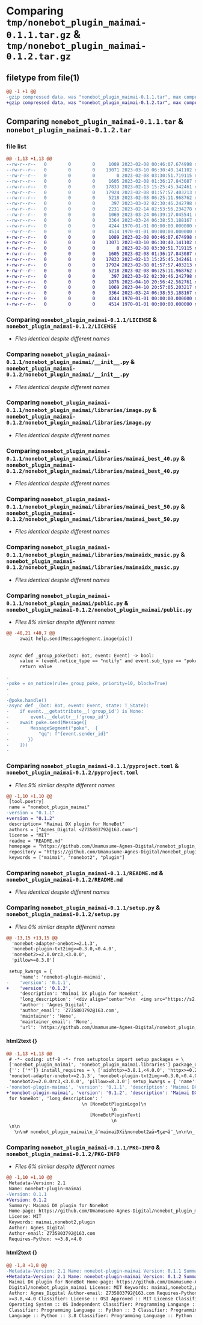 # Comparing `tmp/nonebot_plugin_maimai-0.1.1.tar.gz` & `tmp/nonebot_plugin_maimai-0.1.2.tar.gz`

## filetype from file(1)

```diff
@@ -1 +1 @@
-gzip compressed data, was "nonebot_plugin_maimai-0.1.1.tar", max compression
+gzip compressed data, was "nonebot_plugin_maimai-0.1.2.tar", max compression
```

## Comparing `nonebot_plugin_maimai-0.1.1.tar` & `nonebot_plugin_maimai-0.1.2.tar`

### file list

```diff
@@ -1,13 +1,13 @@
--rw-r--r--   0        0        0     1089 2023-02-08 00:46:07.674998 nonebot_plugin_maimai-0.1.1/LICENSE
--rw-r--r--   0        0        0    13071 2023-03-10 06:30:40.141102 nonebot_plugin_maimai-0.1.1/nonebot_plugin_maimai/__init__.py
--rw-r--r--   0        0        0        0 2023-02-08 03:30:51.719115 nonebot_plugin_maimai-0.1.1/nonebot_plugin_maimai/libraries/__init__.py
--rw-r--r--   0        0        0     1605 2023-02-08 01:36:17.843087 nonebot_plugin_maimai-0.1.1/nonebot_plugin_maimai/libraries/image.py
--rw-r--r--   0        0        0    17833 2023-02-13 15:25:45.342461 nonebot_plugin_maimai-0.1.1/nonebot_plugin_maimai/libraries/maimai_best_40.py
--rw-r--r--   0        0        0    17924 2023-02-08 01:57:57.403213 nonebot_plugin_maimai-0.1.1/nonebot_plugin_maimai/libraries/maimai_best_50.py
--rw-r--r--   0        0        0     5218 2023-02-08 06:25:11.968762 nonebot_plugin_maimai-0.1.1/nonebot_plugin_maimai/libraries/maimaidx_music.py
--rw-r--r--   0        0        0      397 2023-03-02 02:30:46.242798 nonebot_plugin_maimai-0.1.1/nonebot_plugin_maimai/libraries/tool.py
--rw-r--r--   0        0        0     2231 2023-02-14 02:53:56.234278 nonebot_plugin_maimai-0.1.1/nonebot_plugin_maimai/public.py
--rw-r--r--   0        0        0     1069 2023-03-24 06:39:17.045541 nonebot_plugin_maimai-0.1.1/pyproject.toml
--rw-r--r--   0        0        0     3364 2023-03-24 06:38:53.188167 nonebot_plugin_maimai-0.1.1/README.md
--rw-r--r--   0        0        0     4244 1970-01-01 00:00:00.000000 nonebot_plugin_maimai-0.1.1/setup.py
--rw-r--r--   0        0        0     4514 1970-01-01 00:00:00.000000 nonebot_plugin_maimai-0.1.1/PKG-INFO
+-rw-r--r--   0        0        0     1089 2023-02-08 00:46:07.674998 nonebot_plugin_maimai-0.1.2/LICENSE
+-rw-r--r--   0        0        0    13071 2023-03-10 06:30:40.141102 nonebot_plugin_maimai-0.1.2/nonebot_plugin_maimai/__init__.py
+-rw-r--r--   0        0        0        0 2023-02-08 03:30:51.719115 nonebot_plugin_maimai-0.1.2/nonebot_plugin_maimai/libraries/__init__.py
+-rw-r--r--   0        0        0     1605 2023-02-08 01:36:17.843087 nonebot_plugin_maimai-0.1.2/nonebot_plugin_maimai/libraries/image.py
+-rw-r--r--   0        0        0    17833 2023-02-13 15:25:45.342461 nonebot_plugin_maimai-0.1.2/nonebot_plugin_maimai/libraries/maimai_best_40.py
+-rw-r--r--   0        0        0    17924 2023-02-08 01:57:57.403213 nonebot_plugin_maimai-0.1.2/nonebot_plugin_maimai/libraries/maimai_best_50.py
+-rw-r--r--   0        0        0     5218 2023-02-08 06:25:11.968762 nonebot_plugin_maimai-0.1.2/nonebot_plugin_maimai/libraries/maimaidx_music.py
+-rw-r--r--   0        0        0      397 2023-03-02 02:30:46.242798 nonebot_plugin_maimai-0.1.2/nonebot_plugin_maimai/libraries/tool.py
+-rw-r--r--   0        0        0     1876 2023-04-10 20:56:42.562761 nonebot_plugin_maimai-0.1.2/nonebot_plugin_maimai/public.py
+-rw-r--r--   0        0        0     1069 2023-04-10 20:57:05.203217 nonebot_plugin_maimai-0.1.2/pyproject.toml
+-rw-r--r--   0        0        0     3364 2023-03-24 06:38:53.188167 nonebot_plugin_maimai-0.1.2/README.md
+-rw-r--r--   0        0        0     4244 1970-01-01 00:00:00.000000 nonebot_plugin_maimai-0.1.2/setup.py
+-rw-r--r--   0        0        0     4514 1970-01-01 00:00:00.000000 nonebot_plugin_maimai-0.1.2/PKG-INFO
```

### Comparing `nonebot_plugin_maimai-0.1.1/LICENSE` & `nonebot_plugin_maimai-0.1.2/LICENSE`

 * *Files identical despite different names*

### Comparing `nonebot_plugin_maimai-0.1.1/nonebot_plugin_maimai/__init__.py` & `nonebot_plugin_maimai-0.1.2/nonebot_plugin_maimai/__init__.py`

 * *Files identical despite different names*

### Comparing `nonebot_plugin_maimai-0.1.1/nonebot_plugin_maimai/libraries/image.py` & `nonebot_plugin_maimai-0.1.2/nonebot_plugin_maimai/libraries/image.py`

 * *Files identical despite different names*

### Comparing `nonebot_plugin_maimai-0.1.1/nonebot_plugin_maimai/libraries/maimai_best_40.py` & `nonebot_plugin_maimai-0.1.2/nonebot_plugin_maimai/libraries/maimai_best_40.py`

 * *Files identical despite different names*

### Comparing `nonebot_plugin_maimai-0.1.1/nonebot_plugin_maimai/libraries/maimai_best_50.py` & `nonebot_plugin_maimai-0.1.2/nonebot_plugin_maimai/libraries/maimai_best_50.py`

 * *Files identical despite different names*

### Comparing `nonebot_plugin_maimai-0.1.1/nonebot_plugin_maimai/libraries/maimaidx_music.py` & `nonebot_plugin_maimai-0.1.2/nonebot_plugin_maimai/libraries/maimaidx_music.py`

 * *Files identical despite different names*

### Comparing `nonebot_plugin_maimai-0.1.1/nonebot_plugin_maimai/public.py` & `nonebot_plugin_maimai-0.1.2/nonebot_plugin_maimai/public.py`

 * *Files 8% similar despite different names*

```diff
@@ -40,21 +40,7 @@
     await help.send(MessageSegment.image(pic))
 
 
 async def _group_poke(bot: Bot, event: Event) -> bool:
     value = (event.notice_type == "notify" and event.sub_type == "poke" and event.target_id == int(bot.self_id))
     return value
 
-
-poke = on_notice(rule=_group_poke, priority=10, block=True)
-
-
-@poke.handle()
-async def _(bot: Bot, event: Event, state: T_State):
-    if event.__getattribute__('group_id') is None:
-        event.__delattr__('group_id')
-    await poke.send(Message([
-        MessageSegment("poke",  {
-           "qq": f"{event.sender_id}"
-       })
-    ]))
-
```

### Comparing `nonebot_plugin_maimai-0.1.1/pyproject.toml` & `nonebot_plugin_maimai-0.1.2/pyproject.toml`

 * *Files 9% similar despite different names*

```diff
@@ -1,10 +1,10 @@
 [tool.poetry]
 name = "nonebot_plugin_maimai"
-version = "0.1.1"
+version = "0.1.2"
 description= "Maimai DX plugin for NoneBot"
 authors = ["Agnes_Digital <Z735803792@163.com>"]
 license = "MIT"
 readme = "README.md"
 homepage = "https://github.com/Umamusume-Agnes-Digital/nonebot_plugin_maimai"
 repository = "https://github.com/Umamusume-Agnes-Digital/nonebot_plugin_maimai"
 keywords = ["maimai", "nonebot2", "plugin"]
```

### Comparing `nonebot_plugin_maimai-0.1.1/README.md` & `nonebot_plugin_maimai-0.1.2/README.md`

 * *Files identical despite different names*

### Comparing `nonebot_plugin_maimai-0.1.1/setup.py` & `nonebot_plugin_maimai-0.1.2/setup.py`

 * *Files 0% similar despite different names*

```diff
@@ -13,15 +13,15 @@
  'nonebot-adapter-onebot>=2.1.3',
  'nonebot-plugin-txt2img>=0.3.0,<0.4.0',
  'nonebot2>=2.0.0rc3,<3.0.0',
  'pillow>=8.3.0']
 
 setup_kwargs = {
     'name': 'nonebot-plugin-maimai',
-    'version': '0.1.1',
+    'version': '0.1.2',
     'description': 'Maimai DX plugin for NoneBot',
     'long_description': '<div align="center">\n  <img src="https://s2.loli.net/2022/06/16/opBDE8Swad5rU3n.png" width="180" height="180" alt="NoneBotPluginLogo">\n  <br>\n  <p><img src="https://s2.loli.net/2022/06/16/xsVUGRrkbn1ljTD.png" width="240" alt="NoneBotPluginText"></p>\n</div>\n\n<div align="center">\n\n# nonebot_plugin_maimai\n_✨maimaiDX，nonebot2插件版本✨_\n\n<a href="https://github.com/Umamusume-Agnes-Digital/nonebot_plugin_maimai/stargazers">\n        <img alt="GitHub stars" src="https://img.shields.io/github/stars/Umamusume-Agnes-Digital/nonebot_plugin_maimai" alt="stars">\n</a>\n<a href="https://github.com/Umamusume-Agnes-Digital/nonebot_plugin_maimai/issues">\n        <img alt="GitHub issues" src="https://img.shields.io/github/issues/Umamusume-Agnes-Digital/nonebot_plugin_maimai" alt="issues">\n</a>\n<a href="https://jq.qq.com/?_wv=1027&k=l82tMuPG">\n        <img src="https://img.shields.io/badge/QQ%E7%BE%A4-424506063-orange?style=flat-square" alt="QQ Chat Group">\n</a>\n    <img src="https://img.shields.io/badge/python-3.7+-blue.svg" alt="python">\n    <img src="https://img.shields.io/badge/nonebot-2.0.0rc1+-red.svg" alt="NoneBot">\n</div>\n\n## 说明\n\n从[mai-bot](https://github.com/Diving-Fish/mai-bot)适配nonebot2插件，测试环境nonebot2.0.0rc1\n\n修改部分：\n - b40/b50可以艾特人查询\n - static文件可以放maimai插件文件夹中，或机器人路径下/data/maimai/static\n\n我做的适配有问题请冲我来不要打扰原作者捏，可以提iss或者[加群qq](https://jq.qq.com/?_wv=1027&k=l82tMuPG)反馈,\n\n## 前置步骤（和原项目一样）\n\n安装:\n\n    pip3 install nonebot_plugin_maimai\n    nb plugin install nonebot_plugin_maimai\n    # git clone 那我建议你还是用原作者的罢\n\n您需要从[此链接](https://www.diving-fish.com/maibot/static.zip)下载资源文件并，并将其static文件解压到:(以下方法2选1)\n\n - pypi`nonebot_plugin_maimai`文件夹中 - 最终路径类似是/path/to/nonebot_plugin_maimai/static\n - 机器人目录下 - 最终路径类似是/path/to/data/maimai/static中。其中bot.py文件在/path/to位置\n\n> 资源文件仅供学习交流使用，请自觉在下载 24 小时内删除资源文件。\n\n## FAQ\n\n配置 nonebot 或 cq-http 过程中出错？\n> 请查阅 https://github.com/nonebot/nonebot2 以及 https://github.com/Mrs4s/go-cqhttp 中的文档。\n\n部分消息发不出来？\n> 被风控了。解决方式：换号或者让这个号保持登陆状态和一定的聊天频率，持续一段时间。\n\n## 说明\n\n本 bot 提供了如下功能：\n\n命令 | 功能\n--- | ---\nhelp | 查看帮助文档\n今日舞萌 | 查看今天的舞萌运势\nXXXmaimaiXXX什么 | 随机一首歌\n随个[dx/标准][绿黄红紫白]<难度> | 随机一首指定条件的乐曲\n查歌<乐曲标题的一部分> | 查询符合条件的乐曲\n[绿黄红紫白]id<歌曲编号> | 查询乐曲信息或谱面信息\n定数查歌 <定数> <br> 定数查歌 <定数下限> <定数上限> |  查询定数对应的乐曲\n分数线 <难度+歌曲id> <分数线> | 展示歌曲的分数线\n\n## 原作者\n\n[Diving-Fish](https://github.com/Diving-Fish),感谢大佬为音游人的无私奉献\n\n## License\n\nMIT\n\n您可以自由使用本项目的代码用于商业或非商业的用途，但必须附带 MIT 授权协议。\n',
     'author': 'Agnes_Digital',
     'author_email': 'Z735803792@163.com',
     'maintainer': 'None',
     'maintainer_email': 'None',
     'url': 'https://github.com/Umamusume-Agnes-Digital/nonebot_plugin_maimai',
```

#### html2text {}

```diff
@@ -1,13 +1,13 @@
 # -*- coding: utf-8 -*- from setuptools import setup packages = \
 ['nonebot_plugin_maimai', 'nonebot_plugin_maimai.libraries'] package_data = \
 {'': ['*']} install_requires = \ ['aiohttp>=3.8.1,<4.0.0', 'httpx>=0.23.0',
 'nonebot-adapter-onebot>=2.1.3', 'nonebot-plugin-txt2img>=0.3.0,<0.4.0',
 'nonebot2>=2.0.0rc3,<3.0.0', 'pillow>=8.3.0'] setup_kwargs = { 'name':
-'nonebot-plugin-maimai', 'version': '0.1.1', 'description': 'Maimai DX plugin
+'nonebot-plugin-maimai', 'version': '0.1.2', 'description': 'Maimai DX plugin
 for NoneBot', 'long_description': '
                            \n [NoneBotPluginLogo]\n
                                       \n
                               [NoneBotPluginText]
                                       \n
 \n\n
   \n\n# nonebot_plugin_maimai\n_â¨maimaiDXï¼nonebot2æä»¶çæ¬â¨_\n\n\n_
```

### Comparing `nonebot_plugin_maimai-0.1.1/PKG-INFO` & `nonebot_plugin_maimai-0.1.2/PKG-INFO`

 * *Files 6% similar despite different names*

```diff
@@ -1,10 +1,10 @@
 Metadata-Version: 2.1
 Name: nonebot-plugin-maimai
-Version: 0.1.1
+Version: 0.1.2
 Summary: Maimai DX plugin for NoneBot
 Home-page: https://github.com/Umamusume-Agnes-Digital/nonebot_plugin_maimai
 License: MIT
 Keywords: maimai,nonebot2,plugin
 Author: Agnes_Digital
 Author-email: Z735803792@163.com
 Requires-Python: >=3.8,<4.0
```

#### html2text {}

```diff
@@ -1,8 +1,8 @@
-Metadata-Version: 2.1 Name: nonebot-plugin-maimai Version: 0.1.1 Summary:
+Metadata-Version: 2.1 Name: nonebot-plugin-maimai Version: 0.1.2 Summary:
 Maimai DX plugin for NoneBot Home-page: https://github.com/Umamusume-Agnes-
 Digital/nonebot_plugin_maimai License: MIT Keywords: maimai,nonebot2,plugin
 Author: Agnes_Digital Author-email: Z735803792@163.com Requires-Python:
 >=3.8,<4.0 Classifier: License :: OSI Approved :: MIT License Classifier:
 Operating System :: OS Independent Classifier: Programming Language :: Python
 Classifier: Programming Language :: Python :: 3 Classifier: Programming
 Language :: Python :: 3.8 Classifier: Programming Language :: Python :: 3.9
```

